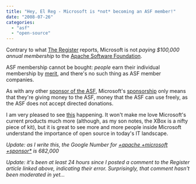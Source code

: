```yaml
---
title: "Hey, El Reg - Microsoft is *not* becoming an ASF member!"
date: "2008-07-26"
categories: 
  - "asf"
  - "open-source"
---
```


Contrary to what [The Register](http://www.theregister.co.uk/2008/07/25/microsoft_gpl/) reports, Microsoft is not _paying $100,000 annual membership_ to the [Apache Software Foundation](http://www.apache.org).

ASF membership cannot be bought: _people_ earn their individual membership by [merit](http://www.apache.org/foundation/how-it-works.html), and there's no such thing as ASF member companies.

As with any other [sponsor of the ASF](http://www.apache.org/foundation/sponsorship.html), Microsoft's [sponsorship](http://www.apache.org/foundation/thanks.html) only means that they're giving money to the ASF, money that the ASF can use freely, as the ASF does not accept directed donations.

I am very pleased to see [this](http://port25.technet.com/archive/2008/07/25/oscon2008.aspx) happening. It won't make me love Microsoft's current products much more (although, as my son notes, the XBox is a nifty piece of kit), but it is great to see more and more people inside Microsoft understand the importance of open source in today's IT landscape.

_Update: as I write this, the Google Number for [+apache +microsoft +sponsor\*](http://www.google.com/search?hl=en&q=%2Bapache+%2Bmicrosoft+%2Bsponsor*&btnG=Search) is 682,000_

_Update: it's been at least 24 hours since I posted a comment to the Register article linked above, indicating their error. Surprisingly, that comment hasn't been moderated in yet..._

